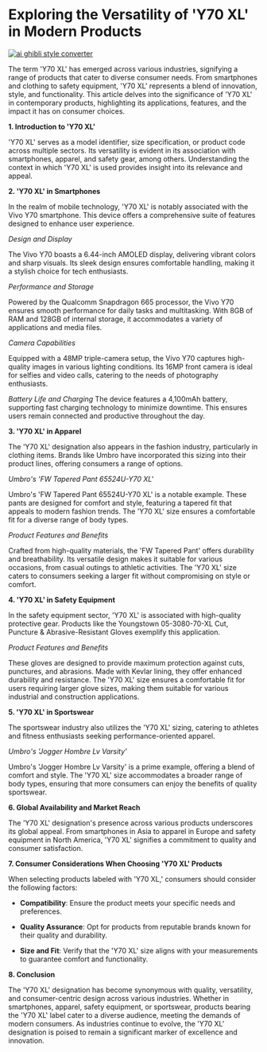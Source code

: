 # Exploring the Versatility of 'Y70 XL' in Modern Products

[![ai ghibli style converter](https://i.imgur.com/dwt8Y5G.gif)](https://witbeam.net/slzx)

The term 'Y70 XL' has emerged across various industries, signifying a range of products that cater to diverse consumer needs. From smartphones and clothing to safety equipment, 'Y70 XL' represents a blend of innovation, style, and functionality. This article delves into the significance of 'Y70 XL' in contemporary products, highlighting its applications, features, and the impact it has on consumer choices.

**1. Introduction to 'Y70 XL'**

'Y70 XL' serves as a model identifier, size specification, or product code across multiple sectors. Its versatility is evident in its association with smartphones, apparel, and safety gear, among others. Understanding the context in which 'Y70 XL' is used provides insight into its relevance and appeal.

**2. 'Y70 XL' in Smartphones**

In the realm of mobile technology, 'Y70 XL' is notably associated with the Vivo Y70 smartphone. This device offers a comprehensive suite of features designed to enhance user experience.

*Design and Display*

The Vivo Y70 boasts a 6.44-inch AMOLED display, delivering vibrant colors and sharp visuals. Its sleek design ensures comfortable handling, making it a stylish choice for tech enthusiasts.

*Performance and Storage*

Powered by the Qualcomm Snapdragon 665 processor, the Vivo Y70 ensures smooth performance for daily tasks and multitasking. With 8GB of RAM and 128GB of internal storage, it accommodates a variety of applications and media files.

*Camera Capabilities*

Equipped with a 48MP triple-camera setup, the Vivo Y70 captures high-quality images in various lighting conditions. Its 16MP front camera is ideal for selfies and video calls, catering to the needs of photography enthusiasts.

*Battery Life and Charging* The device features a 4,100mAh battery, supporting fast charging technology to minimize downtime. This ensures users remain connected and productive throughout the day.

**3. 'Y70 XL' in Apparel**

The 'Y70 XL' designation also appears in the fashion industry, particularly in clothing items. Brands like Umbro have incorporated this sizing into their product lines, offering consumers a range of options.

*Umbro's 'FW Tapered Pant 65524U-Y70 XL'*

Umbro's 'FW Tapered Pant 65524U-Y70 XL' is a notable example. These pants are designed for comfort and style, featuring a tapered fit that appeals to modern fashion trends. The 'Y70 XL' size ensures a comfortable fit for a diverse range of body types.

*Product Features and Benefits*

Crafted from high-quality materials, the 'FW Tapered Pant' offers durability and breathability. Its versatile design makes it suitable for various occasions, from casual outings to athletic activities. The 'Y70 XL' size caters to consumers seeking a larger fit without compromising on style or comfort.

**4. 'Y70 XL' in Safety Equipment**

In the safety equipment sector, 'Y70 XL' is associated with high-quality protective gear. Products like the Youngstown 05-3080-70-XL Cut, Puncture & Abrasive-Resistant Gloves exemplify this application.

*Product Features and Benefits*

These gloves are designed to provide maximum protection against cuts, punctures, and abrasions. Made with Kevlar lining, they offer enhanced durability and resistance. The 'Y70 XL' size ensures a comfortable fit for users requiring larger glove sizes, making them suitable for various industrial and construction applications.

**5. 'Y70 XL' in Sportswear**

The sportswear industry also utilizes the 'Y70 XL' sizing, catering to athletes and fitness enthusiasts seeking performance-oriented apparel.

*Umbro's 'Jogger Hombre Lv Varsity'*

Umbro's 'Jogger Hombre Lv Varsity' is a prime example, offering a blend of comfort and style. The 'Y70 XL' size accommodates a broader range of body types, ensuring that more consumers can enjoy the benefits of quality sportswear.

**6. Global Availability and Market Reach**

The 'Y70 XL' designation's presence across various products underscores its global appeal. From smartphones in Asia to apparel in Europe and safety equipment in North America, 'Y70 XL' signifies a commitment to quality and consumer satisfaction.

**7. Consumer Considerations When Choosing 'Y70 XL' Products**

When selecting products labeled with 'Y70 XL,' consumers should consider the following factors:

- **Compatibility**: Ensure the product meets your specific needs and preferences.

- **Quality Assurance**: Opt for products from reputable brands known for their quality and durability.

- **Size and Fit**: Verify that the 'Y70 XL' size aligns with your measurements to guarantee comfort and functionality.

**8. Conclusion**

The 'Y70 XL' designation has become synonymous with quality, versatility, and consumer-centric design across various industries. Whether in smartphones, apparel, safety equipment, or sportswear, products bearing the 'Y70 XL' label cater to a diverse audience, meeting the demands of modern consumers. As industries continue to evolve, the 'Y70 XL' designation is poised to remain a significant marker of excellence and innovation.